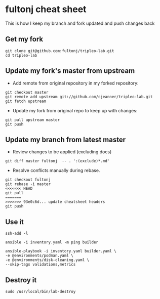 # fultonj cheat sheet

This is how I keep my branch and fork updated and push changes back

## Get my fork
```
git clone git@github.com:fultonj/tripleo-lab.git
cd tripleo-lab
```

## Update my fork's master from upstream

- Add remote from original repository in my forked repository:
```
git checkout master
git remote add upstream git://github.com/cjeanner/tripleo-lab.git
git fetch upstream
```
- Update my fork from original repo to keep up with changes:
```
git pull upstream master
git push
```

## Update my branch from latest master
- Review changes to be applied (excluding docs)
```
git diff master fultonj  -- . ':(exclude)*.md'
```
- Resolve conflicts manually during rebase.
```
git checkout fultonj
git rebase -i master
<<<<<<< HEAD
git pull
=======
>>>>>>> 93e0c6d... update cheatsheet headers
git push
```

## Use it
```
ssh-add -l

ansible -i inventory.yaml -m ping builder

ansible-playbook -i inventory.yaml builder.yaml \
-e @environments/podman.yaml \
-e @environments/disk-cleaning.yaml \
--skip-tags validations,metrics
```

## Destroy it
```
sudo /usr/local/bin/lab-destroy
```
